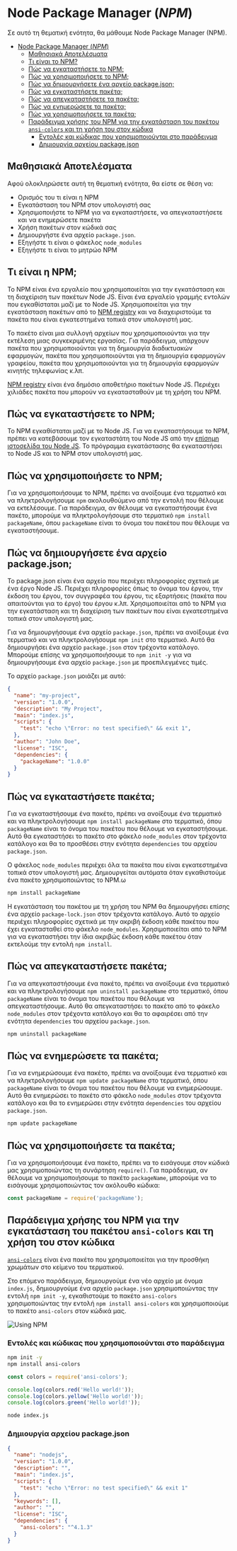 # Node Package Manager (*NPM*)

Σε αυτό τη θεματική ενότητα, θα μάθουμε Node Package Manager (NPM).

- [Node Package Manager (*NPM*)](#node-package-manager-npm)
  - [Μαθησιακά Αποτελέσματα](#Μαθησιακά-Αποτελέσματα)
  - [Τι είναι το NPM?](#Τι-είναι-το-NPM?)
  - [Πώς να εγκαταστήσετε το NPM;](#Πώς-να-εγκαταστήσετε-το-NPM-;)
  - [Πώς να χρησιμοποιήσετε το NPM;](#Πώς-να-χρησιμοποιήσετε-το-NPM-;)
  - [Πώς να δημιουργήσετε ένα αρχείο package.json;](#how-to-create-a-packagejson-file)
  - [Πώς να εγκαταστήσετε πακέτα;](#Πώς-να-εγκαταστήσετε-πακέτα-;)
  - [Πώς να απεγκαταστήσετε τα πακέτα;](#Πώς-να-απεγκαταστήσετε-τα-πακέτα-;)
  - [Πώς να ενημερώσετε τα πακέτα;](#Πώς-να-ενημερώσετε-τα-πακέτα-;)
  - [Πώς να χρησιμοποιήσετε τα πακέτα;](#Πώς-να-χρησιμοποιήσετε-τα-πακέτα-;)
  - [Παράδειγμα χρήσης του NPM για την εγκατάσταση του πακέτου `ansi-colors` και τη χρήση του στον κώδικα](#Παράδειγμα-χρήσης-του-NPM-για-την-εγκατάσταση-του-πακέτου-`ansi-colors`-και-τη-χρήση-του-στον-κώδικα)
    - [Εντολές και κώδικας που χρησιμοποιούνται στο παράδειγμα](#Εντολές-και-κώδικας-που-χρησιμοποιούνται-στο-παράδειγμα)
    - [Δημιουργία αρχείου package.json](#Δημιουργία-αρχείου-package.json)

## Μαθησιακά Αποτελέσματα

Αφού ολοκληρώσετε αυτή τη θεματική ενότητα, θα είστε σε θέση να:

- Ορισμός του τι είναι η NPM
- Εγκατάσταση του NPM στον υπολογιστή σας
- Χρησιμοποιήστε το NPM για να εγκαταστήσετε, να απεγκαταστήσετε και να ενημερώσετε πακέτα
- Χρήση πακέτων στον κώδικά σας
- Δημιουργήστε ένα αρχείο `package.json`.
- Εξηγήστε τι είναι ο φάκελος `node_modules`
- Εξηγήστε τι είναι το μητρώο NPM

## Τι είναι η NPM;

Το NPM είναι ένα εργαλείο που χρησιμοποιείται για την εγκατάσταση και τη διαχείριση των πακέτων Node JS. Είναι ένα εργαλείο γραμμής εντολών που εγκαθίσταται μαζί με το Node JS. Χρησιμοποιείται για την εγκατάσταση πακέτων από το [NPM registry](https://www.npmjs.com/) και να διαχειριστούμε τα πακέτα που είναι εγκατεστημένα τοπικά στον υπολογιστή μας.

Το πακέτο είναι μια συλλογή αρχείων που χρησιμοποιούνται για την εκτέλεση μιας συγκεκριμένης εργασίας. Για παράδειγμα, υπάρχουν πακέτα που χρησιμοποιούνται για τη δημιουργία διαδικτυακών εφαρμογών, πακέτα που χρησιμοποιούνται για τη δημιουργία εφαρμογών γραφείου, πακέτα που χρησιμοποιούνται για τη δημιουργία εφαρμογών κινητής τηλεφωνίας κ.λπ.

[NPM registry](https://www.npmjs.com/) είναι ένα δημόσιο αποθετήριο πακέτων Node JS. Περιέχει χιλιάδες πακέτα που μπορούν να εγκατασταθούν με τη χρήση του NPM.

## Πώς να εγκαταστήσετε το NPM;

Το NPM εγκαθίσταται μαζί με το Node JS. Για να εγκαταστήσουμε το NPM, πρέπει να κατεβάσουμε τον εγκαταστάτη του Node JS από την [επίσημη ιστοσελίδα του Node JS](https://nodejs.org/en/download). Το πρόγραμμα εγκατάστασης θα εγκαταστήσει το Node JS και το NPM στον υπολογιστή μας.

## Πώς να χρησιμοποιήσετε το NPM;

Για να χρησιμοποιήσουμε το NPM, πρέπει να ανοίξουμε ένα τερματικό και να πληκτρολογήσουμε `npm` ακολουθούμενο από την εντολή που θέλουμε να εκτελέσουμε. Για παράδειγμα, αν θέλουμε να εγκαταστήσουμε ένα πακέτο, μπορούμε να πληκτρολογήσουμε στο τερματικό `npm install packageName`, όπου `packageName` είναι το όνομα του πακέτου που θέλουμε να εγκαταστήσουμε.

## Πώς να δημιουργήσετε ένα αρχείο package.json;

Το package.json είναι ένα αρχείο που περιέχει πληροφορίες σχετικά με ένα έργο Node JS. Περιέχει πληροφορίες όπως το όνομα του έργου, την έκδοση του έργου, τον συγγραφέα του έργου, τις εξαρτήσεις (πακέτα που απαιτούνται για το έργο) του έργου κ.λπ. Χρησιμοποιείται από το NPM για την εγκατάσταση και τη διαχείριση των πακέτων που είναι εγκατεστημένα τοπικά στον υπολογιστή μας.

Για να δημιουργήσουμε ένα αρχείο `package.json`, πρέπει να ανοίξουμε ένα τερματικό και να πληκτρολογήσουμε `npm init` στο τερματικό. Αυτό θα δημιουργήσει ένα αρχείο `package.json` στον τρέχοντα κατάλογο. Μπορούμε επίσης να χρησιμοποιήσουμε το `npm init -y` για να δημιουργήσουμε ένα αρχείο `package.json` με προεπιλεγμένες τιμές.

Το αρχείο `package.json` μοιάζει με αυτό:

```json
{
  "name": "my-project",
  "version": "1.0.0",
  "description": "My Project",
  "main": "index.js",
  "scripts": {
    "test": "echo \"Error: no test specified\" && exit 1",
  },
  "author": "John Doe",
  "license": "ISC",
  "dependencies": {
    "packageName": "1.0.0"
  }
}
```

## Πώς να εγκαταστήσετε πακέτα;

Για να εγκαταστήσουμε ένα πακέτο, πρέπει να ανοίξουμε ένα τερματικό και να πληκτρολογήσουμε `npm install packageName` στο τερματικό, όπου `packageName` είναι το όνομα του πακέτου που θέλουμε να εγκαταστήσουμε. Αυτό θα εγκαταστήσει το πακέτο στο φάκελο `node_modules` στον τρέχοντα κατάλογο και θα το προσθέσει στην ενότητα `dependencies` του αρχείου `package.json`.

Ο φάκελος `node_modules` περιέχει όλα τα πακέτα που είναι εγκατεστημένα τοπικά στον υπολογιστή μας. Δημιουργείται αυτόματα όταν εγκαθιστούμε ένα πακέτο χρησιμοποιώντας το NPM.ω

```bash	
npm install packageName
```

Η εγκατάσταση του πακέτου με τη χρήση του NPM θα δημιουργήσει επίσης ένα αρχείο `package-lock.json` στον τρέχοντα κατάλογο. Αυτό το αρχείο περιέχει πληροφορίες σχετικά με την ακριβή έκδοση κάθε πακέτου που έχει εγκατασταθεί στο φάκελο `node_modules`. Χρησιμοποιείται από το NPM για να εγκαταστήσει την ίδια ακριβώς έκδοση κάθε πακέτου όταν εκτελούμε την εντολή `npm install`.

## Πώς να απεγκαταστήσετε πακέτα;

Για να απεγκαταστήσουμε ένα πακέτο, πρέπει να ανοίξουμε ένα τερματικό και να πληκτρολογήσουμε `npm uninstall packageName` στο τερματικό, όπου `packageName` είναι το όνομα του πακέτου που θέλουμε να απεγκαταστήσουμε. Αυτό θα απεγκαταστήσει το πακέτο από το φάκελο `node_modules` στον τρέχοντα κατάλογο και θα το αφαιρέσει από την ενότητα `dependencies` του αρχείου `package.json`.

```bash
npm uninstall packageName
```

## Πώς να ενημερώσετε τα πακέτα;

Για να ενημερώσουμε ένα πακέτο, πρέπει να ανοίξουμε ένα τερματικό και να πληκτρολογήσουμε `npm update packageName` στο τερματικό, όπου `packageName` είναι το όνομα του πακέτου που θέλουμε να ενημερώσουμε. Αυτό θα ενημερώσει το πακέτο στο φάκελο `node_modules` στον τρέχοντα κατάλογο και θα το ενημερώσει στην ενότητα `dependencies` του αρχείου `package.json`.

```bash
npm update packageName
```

## Πώς να χρησιμοποιήσετε τα πακέτα;

Για να χρησιμοποιήσουμε ένα πακέτο, πρέπει να το εισάγουμε στον κώδικά μας χρησιμοποιώντας τη συνάρτηση `require()`. Για παράδειγμα, αν θέλουμε να χρησιμοποιήσουμε το πακέτο `packageName`, μπορούμε να το εισάγουμε χρησιμοποιώντας τον ακόλουθο κώδικα:

```javascript
const packageName = require('packageName');
```

## Παράδειγμα χρήσης του NPM για την εγκατάσταση του πακέτου `ansi-colors` και τη χρήση του στον κώδικα

[`ansi-colors`](https://www.npmjs.com/package/ansi-colors) είναι ένα πακέτο που χρησιμοποιείται για την προσθήκη χρωμάτων στο κείμενο του τερματικού.

Στο επόμενο παράδειγμα, δημιουργούμε ένα νέο αρχείο με όνομα `index.js`, δημιουργούμε ένα αρχείο `package.json` χρησιμοποιώντας την εντολή `npm init -y`, εγκαθιστούμε το πακέτο `ansi-colors` χρησιμοποιώντας την εντολή `npm install ansi-colors` και χρησιμοποιούμε το πακέτο `ansi-colors` στον κώδικά μας.

![Using NPM](UsingNPM.gif)

### Εντολές και κώδικας που χρησιμοποιούνται στο παράδειγμα

```bash
npm init -y
npm install ansi-colors
```

```javascript
const colors = require('ansi-colors');

console.log(colors.red('Hello world!'));
console.log(colors.yellow('Hello world!'));
console.log(colors.green('Hello world!'));
```

```bash
node index.js
```

### Δημιουργία αρχείου package.json

```json
{
  "name": "nodejs",
  "version": "1.0.0",
  "description": "",
  "main": "index.js",
  "scripts": {
    "test": "echo \"Error: no test specified\" && exit 1"
  },
  "keywords": [],
  "author": "",
  "license": "ISC",
  "dependencies": {
    "ansi-colors": "^4.1.3"
  }
}
```

